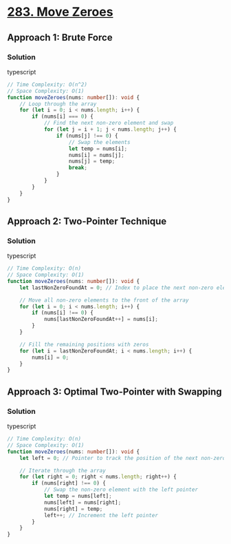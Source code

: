 # [283. Move Zeroes](https://leetcode.com/problems/move-zeroes/)

## Approach 1: Brute Force

### Solution
typescript
```typescript
// Time Complexity: O(n^2)
// Space Complexity: O(1)
function moveZeroes(nums: number[]): void {
    // Loop through the array
    for (let i = 0; i < nums.length; i++) {
        if (nums[i] === 0) {
            // Find the next non-zero element and swap
            for (let j = i + 1; j < nums.length; j++) {
                if (nums[j] !== 0) {
                    // Swap the elements
                    let temp = nums[i];
                    nums[i] = nums[j];
                    nums[j] = temp;
                    break;
                }
            }
        }
    }
}
```

## Approach 2: Two-Pointer Technique

### Solution
typescript
```typescript
// Time Complexity: O(n)
// Space Complexity: O(1)
function moveZeroes(nums: number[]): void {
    let lastNonZeroFoundAt = 0; // Index to place the next non-zero element

    // Move all non-zero elements to the front of the array
    for (let i = 0; i < nums.length; i++) {
        if (nums[i] !== 0) {
            nums[lastNonZeroFoundAt++] = nums[i];
        }
    }

    // Fill the remaining positions with zeros
    for (let i = lastNonZeroFoundAt; i < nums.length; i++) {
        nums[i] = 0;
    }
}
```

## Approach 3: Optimal Two-Pointer with Swapping

### Solution
typescript
```typescript
// Time Complexity: O(n)
// Space Complexity: O(1)
function moveZeroes(nums: number[]): void {
    let left = 0; // Pointer to track the position of the next non-zero element

    // Iterate through the array
    for (let right = 0; right < nums.length; right++) {
        if (nums[right] !== 0) {
            // Swap the non-zero element with the left pointer
            let temp = nums[left];
            nums[left] = nums[right];
            nums[right] = temp;
            left++; // Increment the left pointer
        }
    }
}
```


